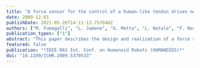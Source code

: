 ```yaml
---
title: "A force sensor for the control of a human-like tendon driven neck"
date: 2009-12-01
publishDate: 2021-05-26T14:11:13.757048Z
authors: ["M. Fumagalli", "L. Jamone", "G. Metta", "L. Natale", "F. Nori", "A. Parmiggiani", "M. Randazzo", "G. Sandini"]
publication_types: ["1"]
abstract: "This paper describes the design and realization of a force sensor and its use in the control of a human-like robotic neck actuated with tendons. The sensor is designed to have high sensitivity and to be robust to large loads. We use the sensor to control the force exerted by the tendons and realize a controller for the two degrees of freedom of the neck. With respect to previons work [1] we show that the use of force feedback improves the robustness of the controller. Although quite specific to the robotic setup that we considered the work we describe shows some insights that could be useful for the control and realization of similar structures actuated with tendons."
featured: false
publication: "*IEEE-RAS Int. Conf. on Humanoid Robots (HUMANOIDS)*"
doi: "10.1109/ICHR.2009.5379533"
---
```



